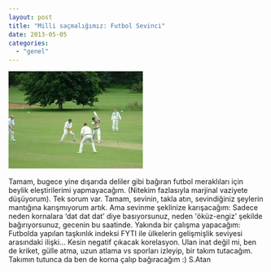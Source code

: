 ```yaml
---
layout: post
title: "Milli saçmalığımız: Futbol Sevinci"
date: 2013-05-05
categories: 
  - "genel"
---
```


[![](/images/cf8ab-kriket.jpg)](https://suatatan.wordpress.com/wp-content/uploads/2013/05/cf8ab-kriket.jpg)

Tamam, bugece yine dışarıda deliler gibi bağıran futbol meraklıları için beylik eleştirilerimi yapmayacağım. (Nitekim fazlasıyla marjinal vaziyete düşüyorum). Tek sorum var. Tamam, sevinin, takla atın, sevindiğiniz şeylerin mantığına karışmıyorum artık. Ama sevinme şeklinize karışacağım: Sadece neden kornalara ‘dat dat dat’ diye basıyorsunuz, neden 'öküz-engiz’ şekilde bağırıyorsunuz, gecenin bu saatinde. Yakında bir çalışma yapacağım: Futbolda yapılan taşkınlık indeksi FYTI ile ülkelerin gelişmişlik seviyesi arasındaki ilişki… Kesin negatif çıkacak korelasyon. Ulan inat değil mi, ben de kriket, gülle atma, uzun atlama vs sporları izleyip, bir takım tutacağım. Takımın tutunca da ben de korna çalıp bağıracağım :) S.Atan
